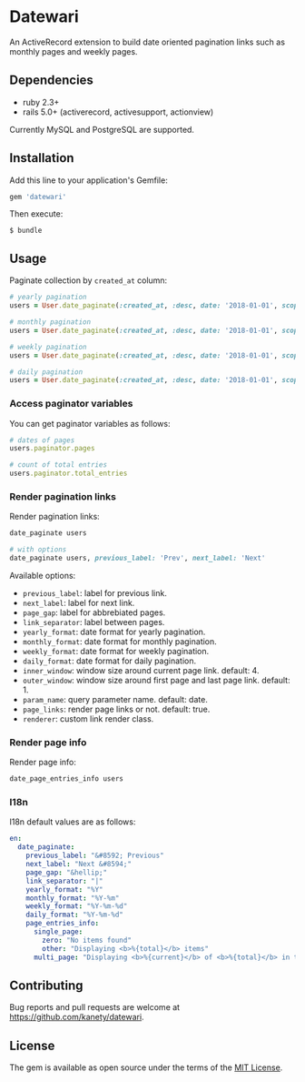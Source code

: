 # Datewari

An ActiveRecord extension to build date oriented pagination links such as monthly pages and weekly pages.

## Dependencies

* ruby 2.3+
* rails 5.0+ (activerecord, activesupport, actionview)

Currently MySQL and PostgreSQL are supported.

## Installation

Add this line to your application's Gemfile:

```ruby
gem 'datewari'
```

Then execute:

    $ bundle

## Usage

Paginate collection by `created_at` column:

```ruby
# yearly pagination
users = User.date_paginate(:created_at, :desc, date: '2018-01-01', scope: :yearly)

# monthly pagination
users = User.date_paginate(:created_at, :desc, date: '2018-01-01', scope: :monthly)

# weekly pagination
users = User.date_paginate(:created_at, :desc, date: '2018-01-01', scope: :weekly)

# daily pagination
users = User.date_paginate(:created_at, :desc, date: '2018-01-01', scope: :daily)
```

### Access paginator variables

You can get paginator variables as follows:

```ruby
# dates of pages
users.paginator.pages

# count of total entries
users.paginator.total_entries
```

### Render pagination links

Render pagination links:

```ruby
date_paginate users

# with options
date_paginate users, previous_label: 'Prev', next_label: 'Next'
```

Available options:

* `previous_label`: label for previous link.
* `next_label`: label for next link.
* `page_gap`: label for abbrebiated pages.
* `link_separator`: label between pages.
* `yearly_format`: date format for yearly pagination.
* `monthly_format`: date format for monthly pagination.
* `weekly_format`: date format for weekly pagination.
* `daily_format`: date format for daily pagination.
* `inner_window`: window size around current page link. default: 4.
* `outer_window`: window size around first page and last page link. default: 1.
* `param_name`: query parameter name. default: date.
* `page_links`: render page links or not. default: true.
* `renderer`: custom link render class.

### Render page info

Render page info:

```ruby
date_page_entries_info users
```

### I18n

I18n default values are as follows:

```yaml
en:
  date_paginate:
    previous_label: "&#8592; Previous"
    next_label: "Next &#8594;"
    page_gap: "&hellip;"
    link_separator: "|"
    yearly_format: "%Y"
    monthly_format: "%Y-%m"
    weekly_format: "%Y-%m-%d"
    daily_format: "%Y-%m-%d"
    page_entries_info:
      single_page:
        zero: "No items found"
        other: "Displaying <b>%{total}</b> items"
      multi_page: "Displaying <b>%{current}</b> of <b>%{total}</b> in total"
```

## Contributing

Bug reports and pull requests are welcome at https://github.com/kanety/datewari.

## License

The gem is available as open source under the terms of the [MIT License](http://opensource.org/licenses/MIT).
